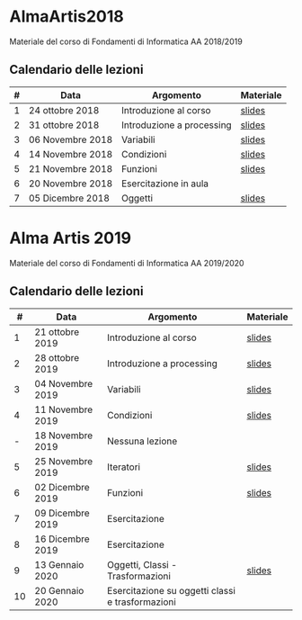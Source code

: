 # AlmaArtis2018
Materiale del corso di Fondamenti di Informatica AA 2018/2019

## Calendario delle lezioni
| # | Data             | Argomento                 | Materiale |
|---|------------------|---------------------------|-----------|
| 1 | 24 ottobre 2018  | Introduzione al corso     | [slides](/slides/01_intro.pdf)          |
| 2 | 31 ottobre 2018  | Introduzione a processing | [slides](/slides/02_intro_processing.pdf)          |
| 3 | 06 Novembre 2018 | Variabili                 | [slides](/slides/03_variabili_condizioni.pdf)          |
| 4 | 14 Novembre 2018 | Condizioni                | [slides](/slides/04_Conditionals_Loops.pdf)         |
| 5 | 21 Novembre 2018 | Funzioni                  | [slides](/slides/05_Funzioni.pdf)         |
| 6 | 20 Novembre 2018 | Esercitazione in aula     |           |
| 7 | 05 Dicembre 2018 | Oggetti                   | [slides](/slides/07_Oggetti.pdf)          |

# Alma Artis 2019
Materiale del corso di Fondamenti di Informatica AA 2019/2020

## Calendario delle lezioni
| # | Data             | Argomento                 | Materiale |
|---|------------------|---------------------------|-----------|
| 1 | 21 ottobre 2019  | Introduzione al corso     | [slides](/slides/01_intro.pdf)          |
| 2 | 28 ottobre 2019  | Introduzione a processing | [slides](/slides/02_intro_processing.pdf)          |
| 3 | 04 Novembre 2019 | Variabili                 | [slides](/slides/03_variabili_condizioni.pdf)          |
| 4 | 11 Novembre 2019 | Condizioni                | [slides](/slides/04_Conditionals_Loops.pdf)         |
| - | 18 Novembre 2019 | Nessuna lezione                |        |
| 5 | 25 Novembre 2019 | Iteratori                | [slides](/slides/04_Conditionals_Loops.pdf)         |
| 6 | 02 Dicembre 2019 | Funzioni                | [slides](/slides/05_Funzioni.pdf)         |
| 7 | 09 Dicembre 2019 | Esercitazione                |          |
| 8 | 16 Dicembre 2019 | Esercitazione                |          |
| 9 | 13 Gennaio 2020 | Oggetti, Classi - Trasformazioni                |  [slides](/slides/07_Oggetti.pdf)         |
| 10 | 20 Gennaio 2020 | Esercitazione su oggetti classi e trasformazioni               |          |
